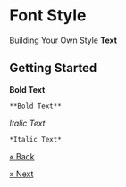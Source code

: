 # Font Style
Building Your Own Style **Text**

## Getting Started

**Bold Text**
```md
**Bold Text**
```

*Italic Text*
```md
*Italic Text*
```

[« Back](hyperlink.md)

[» Next](blockquote.md)
